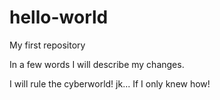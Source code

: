 # hello-world
My first repository

In a few words I will describe my changes.

I will rule the cyberworld! jk... If I only knew how!


